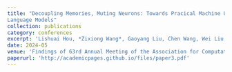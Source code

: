 ```yaml
---
title: "Decoupling Memories, Muting Neurons: Towards Pracical Machine Unlearning for Large
Language Models"
collection: publications
category: conferences
excerpt: 'Lishuai Hou, *Zixiong Wang*, Gaoyang Liu, Chen Wang, Wei Liu, Kai Peng.'
date: 2024-05
venue: 'Findings of 63rd Annual Meeting of the Association for Computational Linguistics (ACL Findings), Vienna, Austria.'
paperurl: 'http://academicpages.github.io/files/paper3.pdf'
---
```

